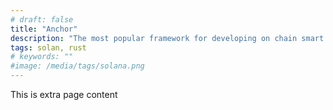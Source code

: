 ```yaml
---
# draft: false
title: "Anchor"
description: "The most popular framework for developing on chain smart contracts for the Solana blockchain."
tags: solan, rust
# keywords: ""
#image: /media/tags/solana.png
---
```


This is extra page content
